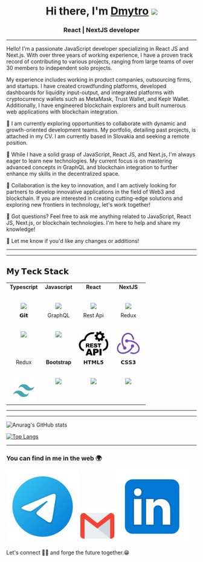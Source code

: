 <h1 align="center">Hi there, I'm <a href="https://t.me/dimaver6" target="_blank">Dmytro</a> 
<img src="https://github.com/blackcater/blackcater/raw/main/images/Hi.gif" height="32"/></h1>
<h3 align="center">React | NextJS developer</h3>


---
Hello! I'm a passionate JavaScript developer specializing in React JS and Next.js. With over three years of working experience, I have a proven track record of contributing to various projects, ranging from large teams of over 30 members to independent solo projects.

My experience includes working in product companies, outsourcing firms, and startups. I have created crowdfunding platforms, developed dashboards for liquidity input-output, and integrated platforms with cryptocurrency wallets such as MetaMask, Trust Wallet, and Keplr Wallet. Additionally, I have engineered blockchain explorers and built numerous web applications with blockchain integration.

🔭 I am currently exploring opportunities to collaborate with dynamic and growth-oriented development teams. My portfolio, detailing past projects, is attached in my CV. I am currently based in Slovakia and seeking a remote position.

🌱 While I have a solid grasp of JavaScript, React JS, and Next.js, I'm always eager to learn new technologies. My current focus is on mastering advanced concepts in GraphQL and blockchain integration to further enhance my skills in the decentralized space.

👯 Collaboration is the key to innovation, and I am actively looking for partners to develop innovative applications in the field of Web3 and blockchain. If you are interested in creating cutting-edge solutions and exploring new frontiers in technology, let's work together!

💬 Got questions? Feel free to ask me anything related to JavaScript, React JS, Next.js, or blockchain technologies. I'm here to help and share my knowledge!

🤔 Let me know if you'd like any changes or additions!

---
---


## 𝗠𝘆 𝗧𝗲𝗰𝗸 𝗦𝘁𝗮𝗰𝗸

<table>
  <tbody>
      <tr valign="top">
      <td width="25%" align="center">
        <span><strong>Typescript</strong></span><br><br><br>
        <img height="64px" src="https://github.com/gilbarbara/logos/blob/main/logos/typescript-icon.svg">
      </td>
          <td width="25%" align="center">
        <span><strong>Javascript</strong></span><br><br><br>
        <img height="64px" src="https://upload.vectorlogo.zone/logos/javascript/images/239ec8a4-163e-4792-83b6-3f6d96911757.svg">
      </td>
      <td width="25%" align="center">
        <span><strong>React</strong></span><br><br><br>
        <img height="64px" src="https://github.com/gilbarbara/logos/blob/main/logos/react.svg">
      </td>
      <td width="25%" align="center">
        <span><strong>NextJS</strong></span><br><br><br>
        <img height="64px" src="https://github.com/gilbarbara/logos/blob/main/logos/react.svg">
      </td>
    </tr>
    <tr valign="top">
    </tr>
    <tr valign="top">
    </tr>
    <tr valign="top">
      <td width="25%" align="center">
        <span>𝗚𝗶𝘁</span><br><br><br>
        <img height="64px" src="https://cdn.svgporn.com/logos/git-icon.svg">
      </td>
      <td width="25%" align="center">
        <span>GraphQL</span><br><br><br>
        <img height="64px" src="https://github.com/gilbarbara/logos/blob/main/logos/graphql.svg">
      </td>
      <td width="25%" align="center">
        <span>Rest Api</span><br><br><br>
        <img height="64px" src="./svg/rest.svg">
      </td>
      <td width="25%" align="center">
        <span>Redux</span><br><br><br>
        <img height="64px" src="./svg/redux.svg">
      </td>
      </tr>
      <tr valign="top">    
      <td width="25%" align="center">
        <span>Redux</span><br><br><br>
        <img height="64px" src="./svg/tailwind.svg">
      </td>
      <td width="25%" align="center">
        <span><strong>Bootstrap</strong></span><br><br><br>
        <img height="64px" src="https://upload.vectorlogo.zone/logos/getbootstrap/images/987f8f6c-263a-47b1-a85d-853cfca215d9.svg">
      </td>
      <td width="25%" align="center">
        <span>𝗛𝗧𝗠𝗟𝟱</span><br><br><br>
        <img height="64px" src="https://cdn.svgporn.com/logos/html-5.svg">
      </td>
      <td width="25%" align="center">
        <span>𝗖𝗦𝗦𝟯</span><br><br><br>
        <img height="64px" src="https://cdn.svgporn.com/logos/css-3.svg">
      </td>
    </tr>
  </tbody>
</table>
<hr>

---
<div>
  
![Anurag's GitHub stats](https://github-readme-stats.vercel.app/api?username=anuraghazra&show_icons=true&theme=radical)
  
[![Top Langs](https://github-readme-stats.vercel.app/api/top-langs/?username=anuraghazra&layout=compact)](https://github.com/anuraghazra/github-readme-stats)

</div>

---

### You can find in me in the web 🌍
[<img src="./svg/Telegram.svg">](https://t.me/dimaver6)
[<img src="./svg/Gmail.svg" width="90px" height="90px">](mailto:dimaver6@gmail.com)
[<img src="./svg/Linkedin.svg">](https://www.linkedin.com/in/dmytro-vereshchahin)

Let's connect 👨‍💻 and forge the future together.😁



